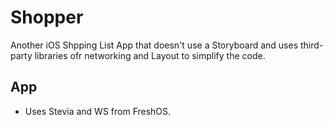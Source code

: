 # Shopper

Another iOS Shpping List App that doesn't use a Storyboard and uses third-party libraries ofr networking and Layout to simplify the code.

## App

- Uses Stevia and WS from FreshOS.
